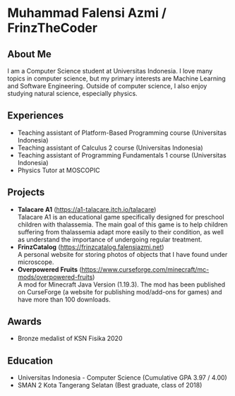 # Muhammad Falensi Azmi / FrinzTheCoder

## About Me
I am a Computer Science student at Universitas Indonesia. I love many topics in computer science, but my primary interests are Machine Learning and Software Engineering. Outside of computer science, I also enjoy studying natural science, especially physics.

## Experiences
- Teaching assistant of Platform-Based Programming course (Universitas Indonesia)<br>
- Teaching assistant of Calculus 2 course (Universitas Indonesia)<br>
- Teaching assistant of Programming Fundamentals 1 course (Universitas Indonesia)<br>
- Physics Tutor at MOSCOPIC

## Projects
- <b>Talacare A1</b> (https://a1-talacare.itch.io/talacare)<br>
Talacare A1 is an educational game specifically designed for preschool children with thalassemia. The main goal of this game is to help children suffering from thalassemia adapt more easily to their condition, as well as understand the importance of undergoing regular treatment.
- <b>FrinzCatalog</b> (https://frinzcatalog.falensiazmi.net)<br>
A personal website for storing photos of objects that I have found under microscope.
- <b>Overpowered Fruits</b> (https://www.curseforge.com/minecraft/mc-mods/overpowered-fruits)<br>
A mod for Minecraft Java Version (1.19.3). The mod has been published on CurseForge (a website for publishing mod/add-ons for games) and have more than 100 downloads.

## Awards
- Bronze medalist of KSN Fisika 2020

## Education
- Universitas Indonesia - Computer Science (Cumulative GPA 3.97 / 4.00)
- SMAN 2 Kota Tangerang Selatan (Best graduate, class of 2018)